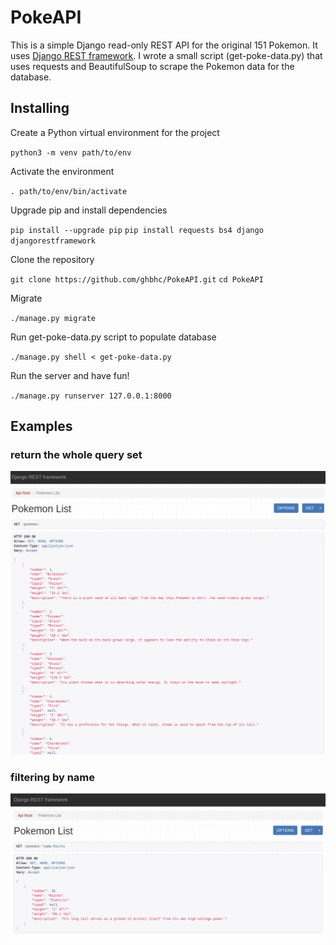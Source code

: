 # PokeAPI
This is a simple Django read-only REST API for the original 151 Pokemon.  It uses [Django REST framework](https://www.django-rest-framework.org/).  I wrote a small script (get-poke-data.py) that uses requests and BeautifulSoup to scrape the Pokemon data for the database.

## Installing

Create a Python virtual environment for the project

`python3 -m venv path/to/env`

Activate the environment

`. path/to/env/bin/activate`

Upgrade pip and install dependencies

`pip install --upgrade pip`
`pip install requests bs4 django djangorestframework`

Clone the repository

`git clone https://github.com/ghbhc/PokeAPI.git`
`cd PokeAPI`

Migrate

`./manage.py migrate`

Run get-poke-data.py script to populate database

`./manage.py shell < get-poke-data.py`

Run the server and have fun!

`./manage.py runserver 127.0.0.1:8000`

## Examples

### return the whole query set
<img src="images/get-pokemon.png" width=1000>

### filtering by name
<img src="images/raichu.png" width=1000>
